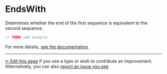 # EndsWith

Determines whether the end of the first sequence is equivalent to the second
sequence.

```c# --destination-file ../code/Program.cs --region statements --project ../code/TryMoreLinq.csproj
// TODO add example
```

For more details, [see the documentation][doc].

---

[&#x270F; Edit this page][edit] if you see a typo or wish to contribute an
improvement. Alternatively, you can also [report an issue you see][issue].


[edit]: https://github.com/morelinq/try/edit/master/ends-with.md
[issue]: https://github.com/morelinq/try/issues/new?title=EndsWith
[doc]: https://morelinq.github.io/3.1/ref/api/html/Overload_MoreLinq_MoreEnumerable_EndsWith.htm
